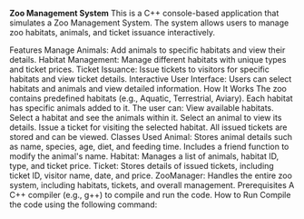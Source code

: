 ****Zoo Management System****
This is a C++ console-based application that simulates a Zoo Management System. The system allows users to manage zoo habitats, animals, and ticket issuance interactively.

Features
Manage Animals: Add animals to specific habitats and view their details.
Habitat Management: Manage different habitats with unique types and ticket prices.
Ticket Issuance: Issue tickets to visitors for specific habitats and view ticket details.
Interactive User Interface: Users can select habitats and animals and view detailed information.
How It Works
The zoo contains predefined habitats (e.g., Aquatic, Terrestrial, Aviary).
Each habitat has specific animals added to it.
The user can:
View available habitats.
Select a habitat and see the animals within it.
Select an animal to view its details.
Issue a ticket for visiting the selected habitat.
All issued tickets are stored and can be viewed.
Classes Used
Animal:
Stores animal details such as name, species, age, diet, and feeding time.
Includes a friend function to modify the animal's name.
Habitat:
Manages a list of animals, habitat ID, type, and ticket price.
Ticket:
Stores details of issued tickets, including ticket ID, visitor name, date, and price.
ZooManager:
Handles the entire zoo system, including habitats, tickets, and overall management.
Prerequisites
A C++ compiler (e.g., g++) to compile and run the code.
How to Run
Compile the code using the following command:
